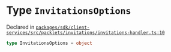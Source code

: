 # Type `InvitationsOptions`
Declared in [`packages/sdk/client-services/src/packlets/invitations/invitations-handler.ts:10`](https://github.com/dxos/protocols/blob/main/packages/sdk/client-services/src/packlets/invitations/invitations-handler.ts#L10)




```ts
type InvitationsOptions = object
```